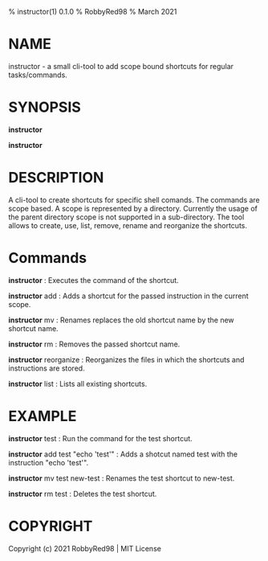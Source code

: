 % instructor(1) 0.1.0
% RobbyRed98
% March 2021

# NAME
instructor - a small cli-tool to add scope bound shortcuts for regular tasks/commands. 

# SYNOPSIS

**instructor** <shortcut>

**instructor** <command> <args>

# DESCRIPTION

A cli-tool to create shortcuts for specific shell comands. The commands are scope based. A scope is represented by a directory. Currently the usage of the parent directory scope is not supported in a sub-directory. The tool allows to create, use, list, remove, rename and reorganize the shortcuts.

# Commands

**instructor** <shortcut>
: Executes the command of the shortcut.

**instructor** add <shortcut> <instruction>
: Adds a shortcut for the passed instruction in the current scope.

**instructor** mv <shortcut-old> <shortcut-new>
: Renames replaces the old shortcut name by the new shortcut name.

**instructor** rm <shortcut>
: Removes the passed shortcut name.

**instructor** reorganize
: Reorganizes the files in which the shortcuts and instructions are stored.

**instructor** list
: Lists all existing shortcuts. 

# EXAMPLE

**instructor** test
: Run the command for the test shortcut.

**instructor** add test "echo 'test'"
: Adds a shotcut named test with the instruction "echo 'test'".

**instructor** mv test new-test
: Renames the test shortcut to new-test.

**instructor** rm test
: Deletes the test shortcut.

# COPYRIGHT
Copyright (c) 2021 RobbyRed98 | MIT License
